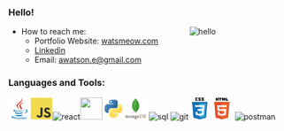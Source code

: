 ### Hello!

<img width="35%" align="right" alt="hello" src="https://user-images.githubusercontent.com/99840213/183298703-d7284920-b9b7-40c1-84f0-20b2c8b294f1.jpg" />

- How to reach me: 
  - Portfolio Website: [watsmeow.com](https://www.watsmeow.com/)
  - [Linkedin](https://www.linkedin.com/in/aewatson47) 
  - Email: awatson.e@gmail.com


<h3>Languages and Tools:</h3>
<p><img src="https://raw.githubusercontent.com/devicons/devicon/master/icons/java/java-original.svg" alt="javascript" width="40" height="40"/><img src="https://raw.githubusercontent.com/devicons/devicon/master/icons/javascript/javascript-original.svg" alt="javascript" width="40" height="40"/><img src="https://brandeps.com/logo-download/R/React-logo-vector-01.svg" alt="react" width="40" height="40"/><img src="https://brandeps.com/logo-download/N/Node-JS-logo-vector-02.svg" width="40" height="40"/><img src="https://raw.githubusercontent.com/devicons/devicon/master/icons/python/python-original.svg" alt="python" width="40" height="40"/><img src="https://raw.githubusercontent.com/devicons/devicon/master/icons/mongodb/mongodb-original-wordmark.svg" alt="mongodb" width="40" height="40"/> <img src="https://encrypted-tbn0.gstatic.com/images?q=tbn:ANd9GcQeTposYMjtwh1eh_Ar4ArfBzo5ZN8V9U4oG8PedphtSRRnPjFkSHK5D0fIdw_s2fMYs_Y&usqp=CAU" alt="sql" width="40" height="40"/> <img src="https://www.vectorlogo.zone/logos/git-scm/git-scm-icon.svg" alt="git" width="40" height="40"/><img src="https://raw.githubusercontent.com/devicons/devicon/master/icons/css3/css3-original-wordmark.svg" alt="css3" width="40" height="40"/><img src="https://raw.githubusercontent.com/devicons/devicon/master/icons/html5/html5-original-wordmark.svg" alt="html5" width="40" height="40"/> <img src="https://www.vectorlogo.zone/logos/getpostman/getpostman-icon.svg" alt="postman" width="40" height="40"/>
</p>
